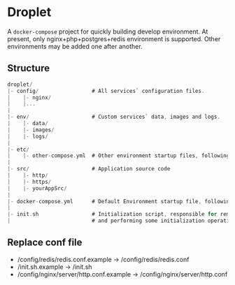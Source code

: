 # Droplet
A `docker-compose` project for quickly building develop environment. At present, only nginx+php+postgres+redis environment is supported. Other environments may be added one after another.

## Structure
```C
droplet/
|- config/                 # All services` configuration files.
|    |- nginx/
|    |...
|
|- env/                    # Custom services` data, images and logs.
|    |- data/
|    |- images/
|    |- logs/
|
|- etc/
|    |- other-compose.yml  # Other environment startup files, following docker-compose syntax.
|
|- src/                    # Application source code
|    |- http/
|    |- https/
|    |- yourAppSrc/
|
|- docker-compose.yml      # Default Environment startup file, following docker-compose syntax.
|
|- init.sh                 # Initialization script, responsible for removing old unused containers
|                          # and performing some initialization operations on the application, such as migrating the database.
```

## Replace conf file
- /config/redis/redis.conf.example -> /config/redis/redis.conf
- /init.sh.example -> /init.sh
- /config/nginx/server/http.conf.example -> /config/nginx/server/http.conf
